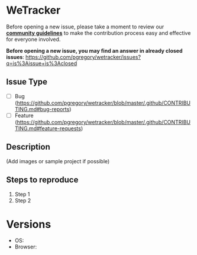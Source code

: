 # WeTracker

Before opening a new issue, please take a moment to review our [**community guidelines**](https://github.com/pgregory/wetracker/blob/master/.github/CONTRIBUTING.md) to make the contribution process easy and effective for everyone involved.

**Before opening a new issue, you may find an answer in already closed issues**:
https://github.com/pgregory/wetracker/issues?q=is%3Aissue+is%3Aclosed

## Issue Type

- [ ] Bug (https://github.com/pgregory/wetracker/blob/master/.github/CONTRIBUTING.md#bug-reports)
- [ ] Feature (https://github.com/pgregory/wetracker/blob/master/.github/CONTRIBUTING.md#feature-requests)

## Description

(Add images or sample project if possible)

## Steps to reproduce

1. Step 1
2. Step 2

# Versions

- OS:
- Browser:
